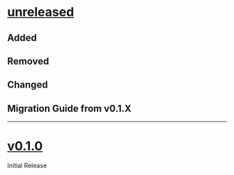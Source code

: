 # [unreleased](https://github.com/UtkarshVerma/typst-university-assignment/releases/tag/)

## Added

## Removed

## Changed

## Migration Guide from v0.1.X

---

# [v0.1.0](https://github.com/UtkarshVerma/typst-university-assignment/releases/tag/v0.1.0)

Initial Release

